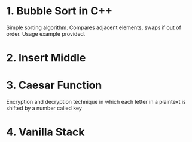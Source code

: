 # 

# 1. Bubble Sort in C++
Simple sorting algorithm. Compares adjacent elements, swaps if out of order. Usage example provided.
# 2. Insert Middle
# 3. Caesar Function
Encryption and decryption technique  in which each letter in a plaintext is shifted by a number called key
# 4. Vanilla Stack

